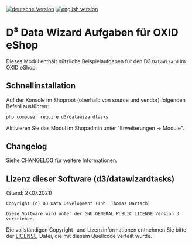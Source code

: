 [![deutsche Version](https://logos.oxidmodule.com/de2_xs.svg)](README.md)
[![english version](https://logos.oxidmodule.com/en2_xs.svg)](README.en.md)

# D³ Data Wizard Aufgaben für OXID eShop

Dieses Modul enthält nützliche Beispielaufgaben für den D3 `DataWizard` im OXID eShop.

## Schnellinstallation

Auf der Konsole im Shoproot (oberhalb von source und vendor) folgenden Befehl ausführen:

```bash
php composer require d3/datawizardtasks
``` 

Aktivieren Sie das Modul im Shopadmin unter "Erweiterungen -> Module".

## Changelog

Siehe [CHANGELOG](CHANGELOG.md) für weitere Informationen.

## Lizenz dieser Software (d3/datawizardtasks)
(Stand: 27.07.2021)

```
Copyright (c) D3 Data Development (Inh. Thomas Dartsch)

Diese Software wird unter der GNU GENERAL PUBLIC LICENSE Version 3 vertrieben.
```

Die vollständigen Copyright- und Lizenzinformationen entnehmen Sie bitte der [LICENSE](LICENSE.md)-Datei, die mit diesem Quellcode verteilt wurde.
